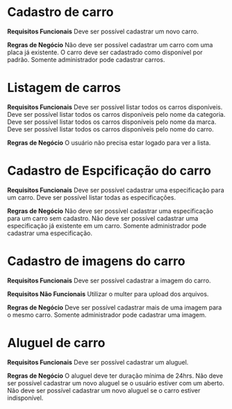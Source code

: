 # Cadastro de carro

**Requisitos Funcionais**
Deve ser possível cadastrar um novo carro.

**Regras de Negócio**
Não deve ser possível cadastrar um carro com uma placa já existente.
O carro deve ser cadastrado como disponível por padrão.
Somente administrador pode cadastrar carros.

# Listagem de carros

**Requisitos Funcionais**
Deve ser possível listar todos os carros disponíveis.
Deve ser possível listar todos os carros disponíveis pelo nome da categoria.
Deve ser possível listar todos os carros disponíveis pelo nome da marca.
Deve ser possível listar todos os carros disponíveis pelo nome do carro.

**Regras de Negócio**
O usuário não precisa estar logado para ver a lista.

# Cadastro de Espcificação do carro

**Requisitos Funcionais**
Deve ser possível cadastrar uma especificação para um carro.
Deve ser possível listar todas as especificações.

**Regras de Negócio**
Não deve ser possível cadastrar uma especificação para um carro sem cadastro.
Não deve ser possível cadastrar uma especificação já existente em um carro.
Somente administrador pode cadastrar uma especificação.

# Cadastro de imagens do carro

**Requisitos Funcionais**
Deve ser possível cadastrar a imagem do carro.

**Requisitos Não Funcionais**
Utilizar o multer para upload dos arquivos.

**Regras de Negócio**
Deve ser possível cadastrar mais de uma imagem para o mesmo carro.
Somente administrador pode cadastrar uma imagem.

# Aluguel de carro

**Requisitos Funcionais**
Deve ser possível cadastrar um aluguel.

**Regras de Negócio**
O aluguel deve ter duração mínima de 24hrs.
Não deve ser possível cadastrar um novo aluguel se o usuário estiver com um aberto.
Não deve ser possível cadastrar um novo aluguel se o carro estiver indisponível.
